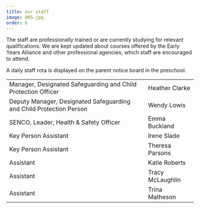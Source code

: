 ```yaml
---
title: our staff
image: 005.jpg
order: 6
---
```


The staff are professionally trained or are currently studying for relevant qualifications. We are kept updated about courses offered by the Early Years Alliance and other professional agencies, which staff are encouraged to attend.

A daily staff rota is displayed on the parent notice board in the preschool.

|                                                                     |                  |
| ------------------------------------------------------------------- | ---------------- |
| Manager, Designated Safeguarding and Child Protection Officer       | Heather Clarke   |
| Deputy Manager, Designated Safeguarding and Child Protection Person | Wendy Lowis      |
| SENCO, Leader, Health & Safety Officer                              | Emma Buckland    |
| Key Person Assistant                                                | Irene Slade      |
| Key Person Assistant                                                | Theresa Parsons  |
| Assistant                                                           | Katie Roberts    |
| Assistant                                                           | Tracy McLaughlin |
| Assistant                                                           | Trina Matheson   |

<!-- https://youtu.be/MCl-iClRo9k -->
